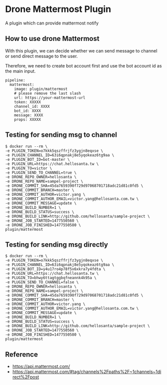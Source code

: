 # Drone Mattermost Plugin
A plugin which can provide mattermost notify

## How to use drone Mattermost
With this plugin, we can decide whether we can send message to channel or send direct message to the user.

Therefore, we need to create bot account first and use the bot account id as the main input.


```yaml=
pipeline:
  mattermost:
    image: plugin/mattermost
    # please remove the last slash
    url: https://your-mattermost-url 
    token: XXXXX
    channel_id: XXXX
    bot_id: XXXX
    message: XXXX
    props: XXXXX
```


## Testing for sending msg to channel
```shell=
$ docker run --rm \
-e PLUGIN_TOKEN=o7kkk5qszffrjfz3ygjn8eqxse \
-e PLUGIN_CHANNEL_ID=63i6qpnakj8e5yqokeaz6tg9aa \
-e PLUGIN_BOT_ID=bot-master \
-e PLUGIN_URL=https://chat.hellosanta.tw \
-e PLUGIN_TO=victor \
-e PLUGIN_SEND_TO_CHANNEL=true \
-e DRONE_REPO_OWNER=hellosanta \
-e DRONE_REPO_NAME=sampel-project \
-e DRONE_COMMIT_SHA=45da7659390f729d97068701718adc21d81c0fd5 \
-e DRONE_COMMIT_BRANCH=master \
-e DRONE_COMMIT_AUTHOR=victor.yang \
-e DRONE_COMMIT_AUTHOR_EMAIL=victor.yang@hellosanta.com.tw \
-e DRONE_COMMIT_MESSAGE=update \
-e DRONE_BUILD_NUMBER=1 \
-e DRONE_BUILD_STATUS=success \
-e DRONE_BUILD_LINK=http://github.com/hellosanta/sample-project \
-e DRONE_JOB_STARTED=1477550560 \
-e DRONE_JOB_FINISHED=1477550580 \
plugin/mattermost
```

## Testing for sending msg directly
```shell=
$ docker run --rm \
-e PLUGIN_TOKEN=o7kkk5qszffrjfz3ygjn8eqxse \
-e PLUGIN_CHANNEL_ID=63i6qpnakj8e5yqokeaz6tg9aa \
-e PLUGIN_BOT_ID=y4u17ro4p78f5x6xkra7y4fdta \
-e PLUGIN_URL=https://chat.hellosanta.tw \
-e PLUGIN_TO=bhwy6ttagtggbqfneannk4k95a \
-e PLUGIN_SEND_TO_CHANNEL=false \
-e DRONE_REPO_OWNER=hellosanta \
-e DRONE_REPO_NAME=sampel-project \
-e DRONE_COMMIT_SHA=45da7659390f729d97068701718adc21d81c0fd5 \
-e DRONE_COMMIT_BRANCH=master \
-e DRONE_COMMIT_AUTHOR=victor.yang \
-e DRONE_COMMIT_AUTHOR_EMAIL=victor.yang@hellosanta.com.tw \
-e DRONE_COMMIT_MESSAGE=update \
-e DRONE_BUILD_NUMBER=1 \
-e DRONE_BUILD_STATUS=success \
-e DRONE_BUILD_LINK=http://github.com/hellosanta/sample-project \
-e DRONE_JOB_STARTED=1477550560 \
-e DRONE_JOB_FINISHED=1477550580 \
plugin/mattermost
```

## Reference
* https://api.mattermost.com/
* https://api.mattermost.com/#tag/channels%2Fpaths%2F~1channels~1direct%2Fpost